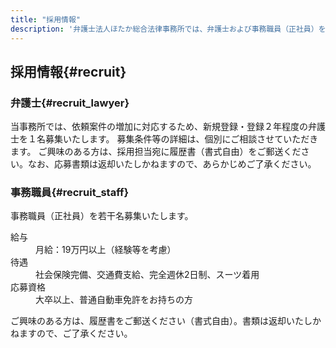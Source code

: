 ```yaml
---
title: "採用情報"
description: '弁護士法人ほたか総合法律事務所では、弁護士および事務職員（正社員）を募集しています。募集要項、待遇、応募資格などをご案内しています。'
---
```


## 採用情報{#recruit}

### 弁護士{#recruit_lawyer}

当事務所では、依頼案件の増加に対応するため、新規登録・登録２年程度の弁護士を１名募集いたします。
募集条件等の詳細は、個別にご相談させていただきます。
ご興味のある方は、採用担当宛に履歴書（書式自由）をご郵送ください。なお、応募書類は返却いたしかねますので、あらかじめご了承ください。


### 事務職員{#recruit_staff}


事務職員（正社員）を若干名募集いたします。  


<dl class="basic">
<dt>給与</dt>
<dd>月給：19万円以上（経験等を考慮）</dd>
<dt>待遇</dt>
<dd>社会保険完備、交通費支給、完全週休2日制、スーツ着用</dd>
<dt>応募資格</dt>
<dd>大卒以上、普通自動車免許をお持ちの方</dd>
</dl>


ご興味のある方は、履歴書をご郵送ください（書式自由）。書類は返却いたしかねますので、ご了承ください。